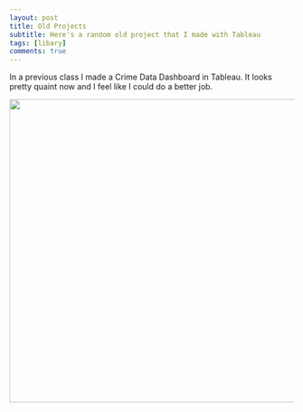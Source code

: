 ```yaml
---
layout: post
title: Old Projects
subtitle: Here's a random old project that I made with Tableau
tags: [libary]
comments: true
---
```


In a previous class I made a Crime Data Dashboard in Tableau.  It looks pretty quaint now and I feel like I could do a better job.

<kbd>
<p><a href="https://public.tableau.com/views/PhoenixCrimeData2018-2019Visualized/Dashboard1?:language=en&:display_count=y&:origin=viz_share_link"><img src="/assets/img/phxcrim.jpg" width="750" height="537" /></a></p>
</kbd>
